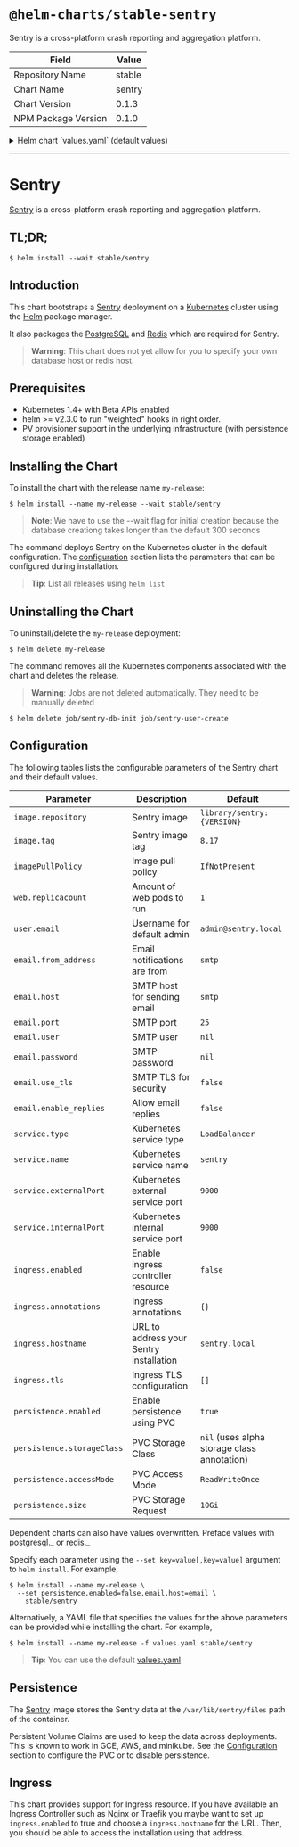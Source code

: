 # `@helm-charts/stable-sentry`

Sentry is a cross-platform crash reporting and aggregation platform.

| Field               | Value  |
| ------------------- | ------ |
| Repository Name     | stable |
| Chart Name          | sentry |
| Chart Version       | 0.1.3  |
| NPM Package Version | 0.1.0  |

<details>

<summary>Helm chart `values.yaml` (default values)</summary>

```yaml
# Default values for sentry.
# This is a YAML-formatted file.
# Declare variables to be passed into your templates.
image:
  repository: sentry
  tag: '8.20'
  pullPolicy: IfNotPresent

# How many web UI instances to run
web:
  replicacount: 1
  resources:
    limits:
      cpu: 500m
      memory: 500Mi
    requests:
      cpu: 300m
      memory: 300Mi

# How many cron instances to run
cron:
  replicacount: 1
  resources:
    limits:
      cpu: 200m
      memory: 200Mi
    requests:
      cpu: 100m
      memory: 100Mi

# How many worker instances to run
worker:
  replicacount: 2
  resources:
    limits:
      cpu: 300m
      memory: 500Mi
    requests:
      cpu: 100m
      memory: 100Mi

# Initial admin user to create
user:
  email: admin@sentry.local

# BYO Email server
# TODO: Add exim4 template
# https://docs.sentry.io/server/installation/docker/#outbound-email
email:
  from_address: sentry@sentry.local
  host: smtp
  port: 25
  use_tls: false
  user:
  password:
  enable_replies: false

# Name of the service and what port to expose on the pod
# Don't change these unless you know what you're doing
service:
  name: sentry
  type: LoadBalancer
  externalPort: 9000
  internalPort: 9000

## Enable persistence using Persistent Volume Claims
## ref: http://kubernetes.io/docs/user-guide/persistent-volumes/
##
persistence:
  enabled: true
  ## database data Persistent Volume Storage Class
  ## If defined, storageClassName: <storageClass>
  ## If set to "-", storageClassName: "", which disables dynamic provisioning
  ## If undefined (the default) or set to null, no storageClassName spec is
  ##   set, choosing the default provisioner.  (gp2 on AWS, standard on
  ##   GKE, AWS & OpenStack)
  ##
  # storageClass: "-"
  accessMode: ReadWriteOnce
  size: 10Gi

  # Where to store sentry files
  # https://docs.sentry.io/server/filestore/
  filestore_dir: /var/lib/sentry/files

## Configure ingress resource that allow you to access the
## Sentry instalation. Set up the URL
## ref: http://kubernetes.io/docs/user-guide/ingress/
##
ingress:
  enabled: true
  hostname: sentry.local

  ## Ingress annotations
  ##
  annotations: {}
  #   kubernetes.io/ingress.class: nginx
  #   kubernetes.io/tls-acme: 'true'

  ## Ingress TLS configuration
  ## Secrets must be manually created in the namespace
  ##
  tls: []
  #   - secretName: sentry.local-tls
  #     hosts:
  #       - sentry.local

# TODO: add support for plugins https://docs.sentry.io/server/plugins/

postgresql:
  postgresDatabase: sentry
  postgresUser: sentry
  imageTag: '9.5'
  persistence:
    enabled: true

redis:
  persistence:
    enabled: true
```

</details>

---

# Sentry

[Sentry](https://sentry.io/) is a cross-platform crash reporting and aggregation platform.

## TL;DR;

```console
$ helm install --wait stable/sentry
```

## Introduction

This chart bootstraps a [Sentry](https://sentry.io/) deployment on a [Kubernetes](http://kubernetes.io) cluster using the [Helm](https://helm.sh) package manager.

It also packages the [PostgreSQL](https://github.com/kubernetes/charts/tree/master/stable/postgresql) and [Redis](https://github.com/kubernetes/charts/tree/master/stable/redis) which are required for Sentry.

> **Warning**: This chart does not yet allow for you to specify your own database host or redis host.

## Prerequisites

- Kubernetes 1.4+ with Beta APIs enabled
- helm >= v2.3.0 to run "weighted" hooks in right order.
- PV provisioner support in the underlying infrastructure (with persistence storage enabled)

## Installing the Chart

To install the chart with the release name `my-release`:

```console
$ helm install --name my-release --wait stable/sentry
```

> **Note**: We have to use the --wait flag for initial creation because the database creationg takes longer than the default 300 seconds

The command deploys Sentry on the Kubernetes cluster in the default configuration. The [configuration](#configuration) section lists the parameters that can be configured during installation.

> **Tip**: List all releases using `helm list`

## Uninstalling the Chart

To uninstall/delete the `my-release` deployment:

```console
$ helm delete my-release
```

The command removes all the Kubernetes components associated with the chart and deletes the release.

> **Warning**: Jobs are not deleted automatically. They need to be manually deleted

```consule
$ helm delete job/sentry-db-init job/sentry-user-create
```

## Configuration

The following tables lists the configurable parameters of the Sentry chart and their default values.

| Parameter                  | Description                             | Default                                     |
| -------------------------- | --------------------------------------- | ------------------------------------------- |
| `image.repository`         | Sentry image                            | `library/sentry:{VERSION}`                  |
| `image.tag`                | Sentry image tag                        | `8.17`                                      |
| `imagePullPolicy`          | Image pull policy                       | `IfNotPresent`                              |
| `web.replicacount`         | Amount of web pods to run               | `1`                                         |
| `user.email`               | Username for default admin              | `admin@sentry.local`                        |
| `email.from_address`       | Email notifications are from            | `smtp`                                      |
| `email.host`               | SMTP host for sending email             | `smtp`                                      |
| `email.port`               | SMTP port                               | `25`                                        |
| `email.user`               | SMTP user                               | `nil`                                       |
| `email.password`           | SMTP password                           | `nil`                                       |
| `email.use_tls`            | SMTP TLS for security                   | `false`                                     |
| `email.enable_replies`     | Allow email replies                     | `false`                                     |
| `service.type`             | Kubernetes service type                 | `LoadBalancer`                              |
| `service.name`             | Kubernetes service name                 | `sentry`                                    |
| `service.externalPort`     | Kubernetes external service port        | `9000`                                      |
| `service.internalPort`     | Kubernetes internal service port        | `9000`                                      |
| `ingress.enabled`          | Enable ingress controller resource      | `false`                                     |
| `ingress.annotations`      | Ingress annotations                     | `{}`                                        |
| `ingress.hostname`         | URL to address your Sentry installation | `sentry.local`                              |
| `ingress.tls`              | Ingress TLS configuration               | `[]`                                        |
| `persistence.enabled`      | Enable persistence using PVC            | `true`                                      |
| `persistence.storageClass` | PVC Storage Class                       | `nil` (uses alpha storage class annotation) |
| `persistence.accessMode`   | PVC Access Mode                         | `ReadWriteOnce`                             |
| `persistence.size`         | PVC Storage Request                     | `10Gi`                                      |

Dependent charts can also have values overwritten. Preface values with postgresql._ or redis._

Specify each parameter using the `--set key=value[,key=value]` argument to `helm install`. For example,

```console
$ helm install --name my-release \
  --set persistence.enabled=false,email.host=email \
    stable/sentry
```

Alternatively, a YAML file that specifies the values for the above parameters can be provided while installing the chart. For example,

```console
$ helm install --name my-release -f values.yaml stable/sentry
```

> **Tip**: You can use the default [values.yaml](values.yaml)

## Persistence

The [Sentry](https://github.com/getsentry/docker-sentry) image stores the Sentry data at the `/var/lib/sentry/files` path of the container.

Persistent Volume Claims are used to keep the data across deployments. This is known to work in GCE, AWS, and minikube.
See the [Configuration](#configuration) section to configure the PVC or to disable persistence.

## Ingress

This chart provides support for Ingress resource. If you have available an Ingress Controller such as Nginx or Traefik you maybe want to set up `ingress.enabled` to true and choose a `ingress.hostname` for the URL. Then, you should be able to access the installation using that address.
